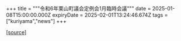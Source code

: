 +++
title = """令和6年栗山町議会定例会1月臨時会議"""
date = 2025-01-08T15:00:00.000Z
expiryDate = 2025-02-01T13:24:46.674Z
tags = ["kuriyama","news"]
+++


[[source]](https://www.town.kuriyama.hokkaido.jp/site/gikai/29930.html)
